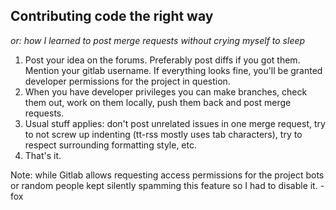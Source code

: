 ## Contributing code the right way 

*or: how I learned to post merge requests without crying myself to sleep*

1. Post your idea on the forums. Preferably post diffs if you got them. Mention your gitlab username. If everything looks fine, you'll be granted developer permissions for the project in question.
3. When you have developer privileges you can make branches, check them out, work on them locally, push them back and post merge requests.
4. Usual stuff applies: don't post unrelated issues in one merge request, try to not screw up indenting (tt-rss mostly uses tab characters), try to respect surrounding formatting style, etc.
5. That's it.

Note: while Gitlab allows requesting access permissions for the project bots or random people kept silently spamming this feature so I had to disable it. -fox